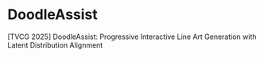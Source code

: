 # DoodleAssist
[TVCG 2025] DoodleAssist: Progressive Interactive Line Art Generation with Latent Distribution Alignment
